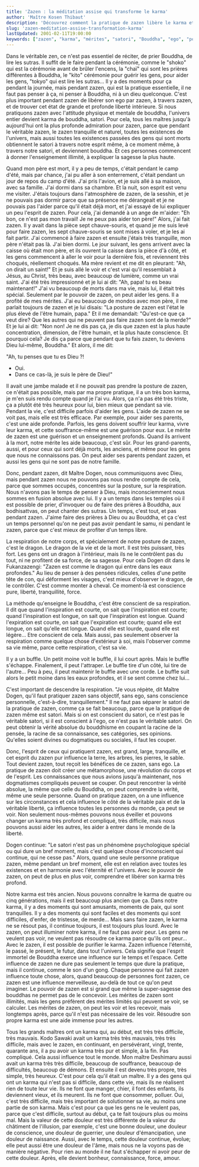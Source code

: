 ```yaml
---
title: 'Zazen : la méditation assise qui transforme le karma'
author: 'Maître Kosen Thibaut'
description: 'Découvrez comment la pratique de zazen libère le karma et crée des mérites durables par la méditation assise.'
slug: 'zazen-meditation-assise-transformation-karma'
lastUpdated: 2001-02-11T19:00:00
keywords: ["zazen", "karma", "mérites", "satori", "Bouddha", "ego", "posture", "respiration", "liberté intérieure", "méditation zen"]
---
```


Dans le véritable zen, ce n'est pas essentiel de réciter, de prier 
Bouddha, de lire les sutras. Il suffit de le faire pendant la cérémonie,
comme le "shoko" qui est la cérémonie avant de brûler l'encens, la
"chaï" qui sont les prières différentes à Bouddha, le "kito"
cérémonie pour guérir les gens, pour aider les gens, "tokyo" qui est
lire les sutras... Il y a des moments pour ça pendant la journée, mais
pendant zazen, qui est la pratique essentielle, il ne faut pas penser à
ça, ni penser à Bouddha, ni à un dieu quelconque. C'est plus important
pendant zazen de libérer son ego par zazen, à travers zazen, et de
trouver cet état de grande et profonde liberté intérieure. Si nous
pratiquons zazen avec l'attitude physique et mentale de bouddha,
l'univers entier devient karma de bouddha, satori. Pour cela, tous les
maîtres jusqu'à aujourd'hui ont la plus profonde admiration pour
zazen, parce que pendant le véritable zazen, le zazen tranquille et
naturel, toutes les existences de l'univers, mais aussi toutes les
existences passées des gens qui sont morts obtiennent le satori à
travers notre esprit même, à ce moment même, à travers notre satori, et
deviennent bouddha. Et ces personnes commencent à donner l'enseignement
illimité, à expliquer la sagesse la plus haute.

Quand mon père est mort, il y a peu de temps, c'était pendant le camp
d'été, mais par chance, j'ai pu aller à son enterrement, c'était
pendant un jour de repos du camp d'été. J'ai pris l'avion, et je suis
allé à sa maison, avec sa famille. J'ai dormi dans sa chambre. Et la
nuit, son esprit est venu me visiter. J'étais toujours dans
l'atmosphère de zazen, de la sesshin, et je ne pouvais pas dormir parce
que sa présence me dérangeait et je ne pouvais pas l'aider parce qu'il
était déjà mort, et j'ai essayé de lui expliquer un peu l'esprit de
zazen. Pour cela, j'ai demandé à un ange de m'aider: "Eh bon, ce
n'est pas mon travail! Je ne peux pas aider ton père!" Alors, j'ai
fait zazen. Il y avait dans la pièce sept chauve-souris, et quand je me
suis levé pour faire zazen, les sept chauve-souris se sont mises à
voler, et je les ai fait partir. J'ai commencé à faire zazen et ensuite
j'étais très tranquille, mon père n'était pas là. J'ai bien dormi. Le
jour suivant, les gens arrivent avec la caisse où était mon père, et ils
ouvrent la caisse dans la pièce d'à côté, et les gens commencent à
aller le voir pour la dernière fois, et reviennent très choqués,
réellement choqués. Ma mère revient et me dit en pleurant: "Ah, on
dirait un saint!" Et je suis allé le voir et c'est vrai qu'il
ressemblait à Jésus, au Christ, très beau, avec beaucoup de lumière,
comme un vrai saint. J'ai été très impressionné et je lui ai dit: "Ah,
papa! tu es beau maintenant!" J'ai vu beaucoup de morts dans ma vie,
mais lui, il était très spécial. Seulement par le pouvoir de zazen, on
peut aider les gens. Il a profité de mes mérites. J'ai eu beaucoup de
mondos avec mon père, il me parlait toujours de zazen et je lui disais:
"La posture de zazen est l'état le plus élevé de l'être humain,
papa." Et il me demandait: "Qu'est-ce que ça veut dire? Que les
autres qui ne peuvent pas faire zazen sont de la merde?" Et je lui ai
dit: "Non non! Je ne dis pas ça, je dis que zazen est la plus haute
concentration, dimension, de l'être humain, et la plus haute
conscience. Et pourquoi cela? Je dis ça parce que pendant que tu fais
zazen, tu deviens Dieu lui-même, Bouddha." Et alors, il me dit:

"Ah, tu penses que tu es Dieu ?!

-   Oui.
-   Dans ce cas-là, je suis le père de Dieu!"

Il avait une jambe malade et il ne pouvait pas prendre la posture de
zazen, ce n'était pas possible, mais par ma propre pratique, il a un
très bon karma, je m'en suis rendu compte quand je l'ai vu. Alors, ça
n'a pas été très triste, ça a plutôt été très heureux pour lui, bien
mieux que pendant sa vie. Pendant la vie, c'est difficile parfois
d'aider les gens. L'aide de zazen ne se voit pas, mais elle est très
efficace. Par exemple, pour aider ses parents, c'est une aide profonde.
Parfois, les gens doivent souffrir leur karma, vivre leur karma, et
cette souffrance-même est une guérison pour eux. Le mérite de zazen est
une guérison et un enseignement profonds. Quand ils arrivent à la mort,
notre mérite les aide beaucoup, c'est sûr. Pour les grand-parents,
aussi, et pour ceux qui sont déjà morts, les anciens, et même pour les
gens que nous ne connaissons pas. On peut aider ses parents pendant
zazen, et aussi les gens qui ne sont pas de notre famille.

Donc, pendant zazen, dit Maître Dogen, nous communiquons avec Dieu, mais
pendant zazen nous ne pouvons pas nous rendre compte de cela, parce que
sommes occupés, concentrés sur la posture, sur la respiration. Nous
n'avons pas le temps de penser à Dieu, mais inconsciemment nous sommes
en fusion absolue avec lui. Il y a un temps dans les temples où il est
possible de prier, d'invoquer ou de faire des prières à Bouddha, aux
bodhisattvas, on peut chanter des sutras. Un temps, c'est tout, et pas
pendant zazen. J'aime faire des prières à Dieu ou au Bouddha, et ça
c'est un temps personnel qu'on ne peut pas avoir pendant le samu, ni
pendant le zazen, parce que c'est mieux de profiter d'un temps libre.

La respiration de notre corps, et spécialement de notre posture de
zazen, c'est le dragon. Le dragon de la vie et de la mort. Il est très
puissant, très fort. Les gens ont un dragon à l'intérieur, mais ils ne
le contrôlent pas du tout, ni ne profitent de sa force, de sa sagesse.
Pour cela Dogen dit dans le Fukanzazengi: "Zazen est comme le dragon
qui entre dans les eaux profondes." Au lieu de penser à des pensées
ridicules, celles d'une petite tête de con, qui déforment les visages,
c'est mieux d'observer le dragon, de le contrôler. C'est comme monter
à cheval. Ce moment-là est conscience pure, liberté, tranquillité,
force.

La méthode qu'enseigne le Bouddha, c'est être conscient de sa
respiration. Il dit que quand l'inspiration est courte, on sait que
l'inspiration est courte; quand l'inspiration est longue, on sait que
l'inspiration est longue. Quand l'expiration est courte, on sait que
l'expiration est courte; quand elle est longue, on sait qu'elle est
longue. Quand elle est lourde, quand elle est légère... Etre conscient
de cela. Mais aussi, pas seulement observer la respiration comme quelque
chose d'extérieur à soi, mais l'observer comme sa vie même, parce
cette respiration, c'est sa vie.

Il y a un buffle. Un petit moine voit le buffle, il lui court après.
Mais le buffle s'échappe. Finalement, il peut l'attraper. Le buffle
tire d'un côté, lui tire de l'autre... Peu à peu, il peut maintenir
le buffle avec une corde. Le buffle suit alors le petit moine dans les
eaux profondes, et il se sent comme chez lui...

C'est important de descendre la respiration. "Je vous répète, dit
Maître Dogen, qu'il faut pratiquer zazen sans objectif, sans ego, sans
conscience personnelle, c'est-à-dire, tranquillement." Il ne faut pas
séparer le satori de la pratique de zazen, comme ça se fait beaucoup,
parce que la pratique de zazen même est satori. Mais si on est conscient
du satori, ce n'est pas le véritable satori, si il est conscient à
l'ego, ce n'est pas le véritable satori. On peut obtenir la vérité
absolue du bouddhisme en coupant la racine de la pensée, la racine de sa
connaissance, ses catégories, ses opinions. Qu'elles soient divines ou
dogmatiques ou sociales, il faut les couper.

Donc, l'esprit de ceux qui pratiquent zazen, est grand, large,
tranquille, et cet esprit du zazen pur influence la terre, les arbres,
les pierres, le sable. Tout devient zazen, tout reçoit les bénéfices de
ce zazen, sans ego. La pratique de zazen doit créer une métamorphose,
une révolution du corps et de l'esprit. Les connaissances que nous
avions jusqu'à maintenant, nos dogmatismes compliqués peuvent se
couper. On peut rencontrer la vérité absolue, la même que celle du
Bouddha, on peut comprendre la vérité, même une seule personne. Quand on
pratique zazen, on a une influence sur les circonstances et cela
influence le côté de la véritable paix et de la véritable liberté, ça
influence toutes les personnes du monde, ça peut se voir. Non seulement
nous-mêmes pouvons nous éveiller et pouvons changer un karma très
profond et compliqué, très difficile, mais nous pouvons aussi aider les
autres, les aider à entrer dans le monde de la liberté.

Dogen continue: "Le satori n'est pas un phénomène psychologique
spécial ou qui dure un bref moment, mais c'est quelque chose
d'inconscient qui continue, qui ne cesse pas." Alors, quand une seule
personne pratique zazen, même pendant un bref moment, elle est en
relation avec toutes les existences et en harmonie avec l'éternité et
l'univers. Avec le pouvoir de zazen, on peut de plus en plus voir,
comprendre et libérer son karma très profond.

Notre karma est très ancien. Nous pouvons connaître le karma de quatre
ou cinq générations, mais il est beaucoup plus ancien que ça. Dans notre
karma, il y a des moments qui sont amusants, moments de paix, qui sont
tranquilles. Il y a des moments qui sont faciles et des moments qui sont
difficiles, d'enfer, de tristesse, de merde... Mais sans faire zazen,
le karma ne se résout pas, il continue toujours, il est toujours plus
lourd. Avec le zazen, on peut illuminer notre karma, il ne faut pas
avoir peur. Les gens ne veulent pas voir, ne veulent pas résoudre ce
karma parce qu'ils ont peur... Avec le zazen, il est possible de
purifier le karma. Zazen influence l'éternité, le passé, le présent, le
futur, dans tout l'univers. Cela signifie que l'esprit immortel de
Bouddha exerce une influence sur le temps et l'espace. Cette influence
de zazen ne dure pas seulement le temps que dure la pratique, mais il
continue, comme le son d'un gong. Chaque personne qui fait zazen
influence toute chose, alors, quand beaucoup de personnes font zazen, ce
zazen est une influence merveilleuse, au-delà de tout ce qu'on peut
imaginer. Le pouvoir de zazen est si grand que même la super-sagesse des
bouddhas ne permet pas de le concevoir. Les mérites de zazen sont
illimités, mais les gens préfèrent des mérites limités qui peuvent se
voir, se calculer. Les mérites de zazen, on peut les voir et les
recevoir, mais longtemps après, parce qu'il n'est pas nécessaire de
les voir. Résoudre son propre karma est une aide immense pour les
autres.

Tous les grands maîtres ont un karma qui, au début, est très très
difficile, très mauvais. Kodo Sawaki avait un karma très très mauvais,
très très difficile, mais avec le zazen, en continuant, en persévérant,
vingt, trente, quarante ans, il a pu avoir un karma très pur et simple,
à la fin. Pas compliqué. Cela aussi influence tout le monde. Mon maître
Deshimaru aussi avait un karma très très difficile, beaucoup de
souffrance, beaucoup de difficultés, beaucoup de démons. Et ensuite il
est devenu très propre, très simple, très heureux. C'est pour cela
qu'il était un maître. Il y a des gens qui ont un karma qui n'est pas
si difficile, dans cette vie, mais ils ne réalisent rien de toute leur
vie. Ils ne font que manger, chier, il font des enfants, ils deviennent
vieux, et ils meurent. Ils ne font que consommer, polluer. Oui, c'est
très difficile, mais très important de solutionner sa vie, au moins une
partie de son karma. Mais c'est pour ça que les gens ne le veulent pas,
parce que c'est difficile, surtout au début, ça te fait toujours plus
ou moins mal. Mais la valeur de cette douleur est très différente de la
valeur du châtiment de l'illusion, par exemple, c'est une bonne
douleur, une douleur de conscience, une douleur de guerrier, une douleur
d'émancipation, une douleur de naissance. Aussi, avec le temps, cette
douleur continue, évolue; elle peut aussi être une douleur de l'âme,
mais nous ne la voyons pas de manière négative. Pour rien au monde il ne
faut s'échapper ni avoir peur de cette douleur. Après, elle devient
bonheur, connaissance, force, amour.
